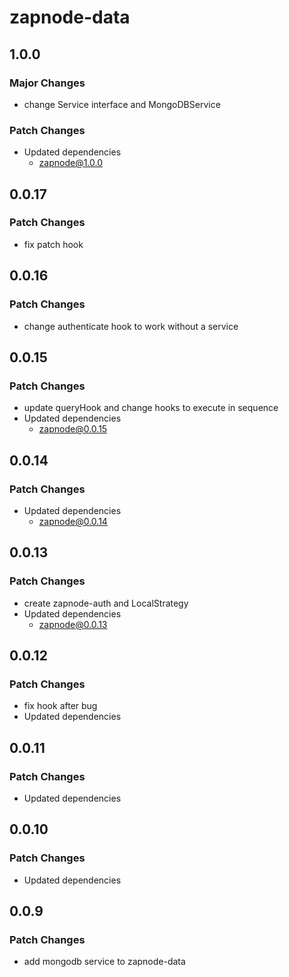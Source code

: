# zapnode-data

## 1.0.0

### Major Changes

- change Service interface and MongoDBService

### Patch Changes

- Updated dependencies
  - zapnode@1.0.0

## 0.0.17

### Patch Changes

- fix patch hook

## 0.0.16

### Patch Changes

- change authenticate hook to work without a service

## 0.0.15

### Patch Changes

- update queryHook and change hooks to execute in sequence
- Updated dependencies
  - zapnode@0.0.15

## 0.0.14

### Patch Changes

- Updated dependencies
  - zapnode@0.0.14

## 0.0.13

### Patch Changes

- create zapnode-auth and LocalStrategy
- Updated dependencies
  - zapnode@0.0.13

## 0.0.12

### Patch Changes

- fix hook after bug
- Updated dependencies

## 0.0.11

### Patch Changes

- Updated dependencies

## 0.0.10

### Patch Changes

- Updated dependencies

## 0.0.9

### Patch Changes

- add mongodb service to zapnode-data
